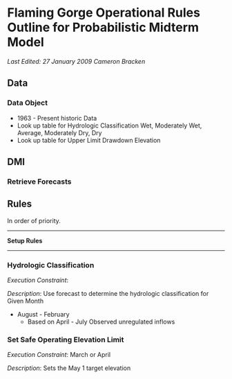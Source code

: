 # Flaming Gorge Operational Rules Outline for Probabilistic Midterm Model

_Last Edited: 27 January 2009 Cameron Bracken_

## Data
### Data Object
- 1963 - Present historic Data
- Look up table for Hydrologic Classification Wet, Moderately Wet, Average, Moderately Dry, Dry
- Look up table for Upper Limit Drawdown Elevation

## DMI
### Retrieve Forecasts

## Rules
In order of priority.

---
__Setup Rules__

---


### Hydrologic Classification
_Execution Constraint_: 
	
_Description_: Use forecast to determine the hydrologic classification for Given Month

- August - February
	- Based on April - July Observed unregulated inflows
	
### Set Safe Operating Elevation Limit
_Execution Constraint_: March or April

_Description_: Sets the May 1 target elevation

	
### 